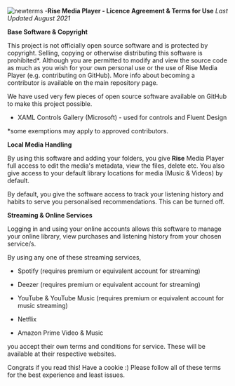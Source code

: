 ![newterms](https://user-images.githubusercontent.com/74561130/131143019-dbce294b-e56f-4f2e-ace7-d4e0363e811e.png)
-**Rise Media Player - Licence Agreement & Terms for Use**
*Last Updated August 2021*

**Base Software & Copyright**

This project is not officially open source software and is protected by copyright. Selling, copying or otherwise distributing this software is prohibited*. Although you are permitted to modify and view the source code as much as you wish for your own personal use or the use of Rise Media Player (e.g. contributing on GitHub). More info about becoming a contributor is available on the main repository page.

We have used very few pieces of open source software available on GitHub to make this project possible. 
- XAML Controls Gallery (Microsoft) - used for controls and Fluent Design

*some exemptions may apply to approved contributors.

**Local Media Handling**

By using this software and adding your folders, you give **Rise** Media Player full access to edit the media's metadata, view the files, delete etc. You also give access to your default library locations for media (Music & Videos) by default.

By default, you give the software access to track your listening history and habits to serve you personalised recommendations. This can be turned off.

**Streaming & Online Services**


Logging in and using your online accounts allows this software to manage your online library, view purchases and listening history from your chosen service/s. 

By using any one of these streaming services,
- Spotify (requires premium or equivalent account for streaming)

- Deezer  (requires premium or equivalent account for streaming)

- YouTube & YouTube Music  (requires premium or equivalent account for music streaming)

- Netflix

- Amazon Prime Video & Music

you accept their own terms and conditions for service. These will be available at their respective websites.


Congrats if you read this! Have a cookie :) 
Please follow all of these terms for the best experience and least issues.
